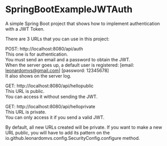 # SpringBootExampleJWTAuth
A simple Spring Boot project that shows how to implement authentication with a JWT Token.

There are 3 URLs that you can use in this project:

POST: http://localhost:8080/api/auth <br />
This one is for authentication. <br /> 
You must send an email and a password to obtain the JWT.<br />
When the server goes up, a default user is registered: [email: leonardomvs@gmail.com]  [password: 12345678]<br />
It also shows on the server log.<br />

GET: http://localhost:8080/api/hellopublic<br />
This URL is public.<br />
You can access it without sending the JWT.<br />

GET: http://localhost:8080/api/helloprivate<br />
This URL is private.<br />
You can only access it if you send a valid JWT.<br />

By default, all new URLs created will be private.
If you want to make a new URL public, you will have to add its pattern on the io.github.leonardomvs.config.SecurityConfig.configure method.